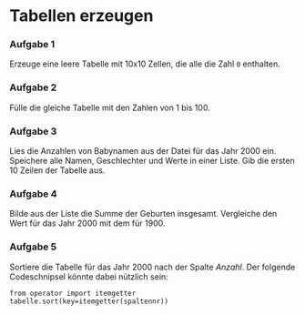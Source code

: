 
# Tabellen erzeugen

### Aufgabe 1

Erzeuge eine leere Tabelle mit 10x10 Zellen, die alle die Zahl `0` enthalten.

### Aufgabe 2

Fülle die gleiche Tabelle mit den Zahlen von 1 bis 100.


### Aufgabe 3

Lies die Anzahlen von Babynamen aus der Datei für das Jahr 2000 ein. Speichere alle Namen, Geschlechter und Werte in einer Liste. Gib die ersten 10 Zeilen der Tabelle aus.


### Aufgabe 4

Bilde aus der Liste die Summe der Geburten insgesamt. Vergleiche den Wert für das Jahr 2000 mit dem für 1900.


### Aufgabe 5

Sortiere die Tabelle für das Jahr 2000 nach der Spalte *Anzahl*. Der folgende Codeschnipsel könnte dabei nützlich sein:

    from operator import itemgetter
    tabelle.sort(key=itemgetter(spaltennr))
